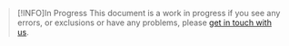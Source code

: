 
> [!INFO]In Progress
> This document is a work in progress if you see any errors, or exclusions or have any problems, please [get in touch with us](https://github.com/SongshGeo/ABSESpy/issues).
